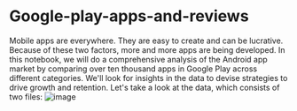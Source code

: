 # Google-play-apps-and-reviews
Mobile apps are everywhere. They are easy to create and can be lucrative. Because of these two factors, more and more apps are being developed. In this notebook, we will do a comprehensive analysis of the Android app market by comparing over ten thousand apps in Google Play across different categories. We'll look for insights in the data to devise strategies to drive growth and retention.
Let's take a look at the data, which consists of two files:
![image](https://github.com/oumaimamaatallah/Google-play-apps-and-reviews/assets/36044633/8ca0120f-1ffd-4a2c-bba5-1557fda8e92b)
